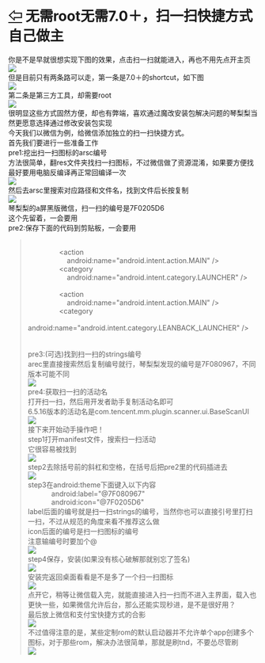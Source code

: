 # [⇦][] 无需root无需7.0＋，扫一扫快捷方式自己做主  
你是不是早就很想实现下图的效果，点击扫一扫就能进入，再也不用先点开主页  
![](53.png)  
但是目前只有两条路可以走，第一条是7.0＋的shortcut，如下图  
![](54.png)  
第二条是第三方工具，却需要root  
![](55.png)  
很明显这些方式固然方便，却也有弊端，喜欢通过魔改安装包解决问题的琴梨梨当然更愿意选择通过修改安装包实现  
今天我们以微信为例，给微信添加独立的扫一扫快捷方式。  
首先我们要进行一些准备工作  
pre1:挖出扫一扫图标的arsc编号  
方法很简单，翻res文件夹找扫一扫图标，不过微信做了资源混淆，如果要方便找最好要用电脑反编译再正常回编译一次  
![](56.png)  
然后去arsc里搜索对应路径和文件名，找到文件后长按复制  
![](57.png)  
琴梨梨的a屏黑版微信，扫一扫的编号是7F0205D6  
这个先留着，一会要用  
pre2:保存下面的代码到剪贴板，一会要用  
>             <intent-filter>  
>                 <action  
>                     android:name="android.intent.action.MAIN" />  
>                 <category  
>                     android:name="android.intent.category.LAUNCHER" />  
>             </intent-filter> 
>             <intent-filter>  
>                 <action  
>                     android:name="android.intent.action.MAIN" />  
>                 <category  
>                     android:name="android.intent.category.LEANBACK_LAUNCHER" />  
>             </intent-filter>  
>         </activity>  
pre3:(可选)找到扫一扫的strings编号  
arec里直接搜索然后复制编号就行，琴梨梨发现的编号是7F080967，不同版本可能不同  
![](58.png)  
pre4:获取扫一扫的活动名  
打开扫一扫，然后用开发者助手复制活动名即可  
6.5.16版本的活动名是com.tencent.mm.plugin.scanner.ui.BaseScanUI  
![](59.png)  
接下来开始动手操作吧！  
step1打开manifest文件，搜索扫一扫活动  
它很容易被找到  
![](60.png)  
step2去除括号前的斜杠和空格，在括号后把pre2里的代码插进去  
![](61.png)  
step3在android:theme下面键入以下内容  
>             android:label="@7F080967"  
>             android:icon="@7F0205D6"  
label后面的编号就是扫一扫strings的编号，当然你也可以直接引号里打扫一扫，不过从规范的角度来看不推荐这么做  
icon后面的编号是扫一扫图标的编号  
注意输编号时要加个@  
![](62.png)  
step4保存，安装(如果没有核心破解那就别忘了签名)  
![](63.png)  
安装完返回桌面看看是不是多了一个扫一扫图标  
![](64.png)  
点开它，稍等让微信载入完，就能直接进入扫一扫而不进入主界面，载入也更快一些，如果微信允许后台，那么还能实现秒进，是不是很好用？  
最后放上微信和支付宝快捷方式的合影  
![](65.png)  
不过值得注意的是，某些定制rom的默认启动器并不允许单个app创建多个图标，对于那些rom，解决办法很简单，那就是刷tnd，不要怂尽管刷  
![](66.png)  












[⇦]: ../../list.md
